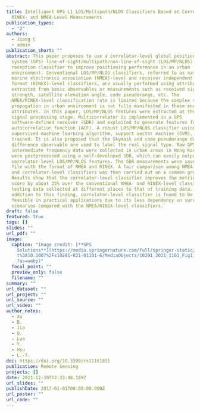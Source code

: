 ```yaml
---
title: Intelligent GPS L1 LOS/Multipath/NLOS Classifiers Based on Correlator-,
  RINEX- and NMEA-Level Measurements
publication_types:
  - "2"
authors:
  - Jiang C
  - admin
publication_short: ""
abstract: This paper proposes to use a correlator-level global positioning
  system (GPS) line-of-sight/multipath/non-line-of-sight (LOS/MP/NLOS) signal
  reception classifier to improve positioning performance in an urban
  environment. Conventional LOS/MP/NLOS classifiers, referred to as national
  marine electronics association (NMEA)-level and receiver independent exchange
  format (RINEX)-level classifiers, are usually performed using attributes
  extracted from basic observables or measurements such as received signal
  strength, satellite elevation angle, code pseudorange, etc. The
  NMEA/RINEX-level classification rate is limited because the complex signal
  propagation in urban environment is not fully manifested in these end
  attributes. In this paper, LOS/MP/NLOS features were extracted at the baseband
  signal processing stage. Multicorrelator is implemented in a GPS
  software-defined receiver (SDR) and exploited to generate features from the
  autocorrelation function (ACF). A robust LOS/MP/NLOS classifier using a
  supervised machine learning algorithm, support vector machine (SVM), is then
  trained. It is also proposed that the Skymask and code pseudorange double
  difference observable are used to label the real signal type. Raw GPS
  intermediate frequency data were collected in urban areas in Hong Kong and
  were postprocessed using a self-developed SDR, which can easily output
  correlator-level LOS/MP/NLOS features. The SDR measurements were saved in the
  file with the format of NMEA and RINEX. A fair comparison among NMEA-, RINEX-,
  and correlator-level classifiers was then carried out on a common ground.
  Results show that the correlator-level classifier improves the metric of F1
  score by about 25% over the conventional NMEA- and RINEX-level classifiers for
  testing data collected at different places to that of training data. In
  addition to this finding, correlator-level classifier is found to be more
  feasible in practical applications due to its less dependency on surrounding
  scenarios compared with the NMEA/RINEX-level classifiers.
draft: false
featured: true
tags: []
slides: ""
url_pdf: ""
image:
  caption: "Image credit: [**GPS
    Solutions**](https://media.springernature.com/full/springer-static/image/ar\
    t%3A10.1007%2Fs10291-021-01101-6/MediaObjects/10291_2021_1101_Fig1_HTML.png\
    ?as=webp)"
  focal_point: ""
  preview_only: false
  filename: ""
summary: ""
url_dataset: ""
url_project: ""
url_source: ""
url_video: ""
author_notes:
  - Xu
  - B.
  - Jia
  - Q.
  - Luo
  - Y.
  - Hsu
  - L.-T.
doi: https://doi.org/10.3390/rs11161851
publication: Remote Sensing
projects: []
date: 2021-12-30T12:33:48.189Z
url_slides: ""
publishDate: 2017-01-01T00:00:00.000Z
url_poster: ""
url_code: ""
---
```

